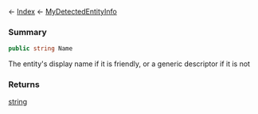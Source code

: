 ← [Index](Api-Index) ← [MyDetectedEntityInfo](Sandbox.ModAPI.Ingame.MyDetectedEntityInfo)

### Summary

```csharp
public string Name
```

The entity's display name if it is friendly, or a generic descriptor if it is not

### Returns

[string](System.String)

